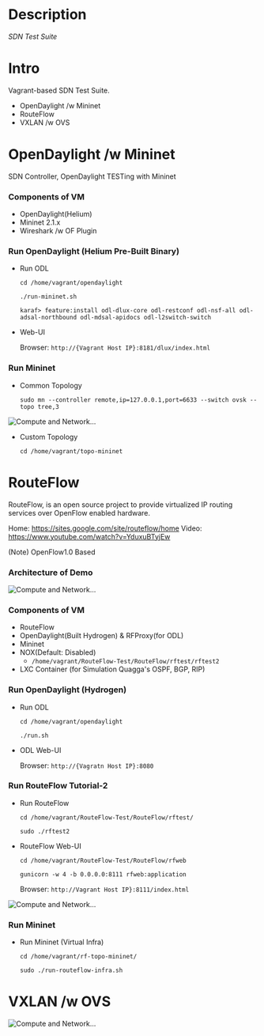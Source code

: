# Description

*SDN Test Suite*

# Intro

Vagrant-based SDN Test Suite.

 * OpenDaylight /w Mininet
 * RouteFlow
 * VXLAN /w OVS

# OpenDaylight /w Mininet

SDN Controller, OpenDaylight TESTing with Mininet

### Components of VM

 * OpenDaylight(Helium)
 * Mininet 2.1.x
 * Wireshark /w OF Plugin

### Run OpenDaylight (Helium Pre-Built Binary)

 * Run ODL

      `cd /home/vagrant/opendaylight`

      `./run-mininet.sh`

      `karaf> feature:install odl-dlux-core odl-restconf odl-nsf-all odl-adsal-northbound odl-mdsal-apidocs odl-l2switch-switch`

 * Web-UI

      Browser: `http://{Vagrant Host IP}:8181/dlux/index.html`

### Run Mininet

 * Common Topology

      `sudo mn --controller remote,ip=127.0.0.1,port=6633 --switch ovsk --topo tree,3`

![Compute and Network...](https://gitlab.com/call518/sdn-test/raw/master/README.md.files/tree.png)

 * Custom Topology

      `cd /home/vagrant/topo-mininet`

# RouteFlow

RouteFlow, is an open source project to provide virtualized IP routing services over OpenFlow enabled hardware.

Home: https://sites.google.com/site/routeflow/home
Video: https://www.youtube.com/watch?v=YduxuBTyjEw

(Note) OpenFlow1.0 Based

### Architecture of Demo

![Compute and Network...](https://gitlab.com/call518/sdn-test/raw/master/README.md.files/setup-4sw.png)

### Components of VM

 * RouteFlow
 * OpenDaylight(Built Hydrogen) & RFProxy(for ODL)
 * Mininet
 * NOX(Default: Disabled)
   * `/home/vagrant/RouteFlow-Test/RouteFlow/rftest/rftest2`
 * LXC Container (for Simulation Quagga's OSPF, BGP, RIP)

### Run OpenDaylight (Hydrogen)

 * Run ODL

      `cd /home/vagrant/opendaylight`

      `./run.sh`

 * ODL Web-UI

      Browser: `http://{Vagratn Host IP}:8080`

### Run RouteFlow Tutorial-2

  * Run RouteFlow

      `cd /home/vagrant/RouteFlow-Test/RouteFlow/rftest/`

      `sudo ./rftest2`

  * RouteFlow Web-UI

      `cd /home/vagrant/RouteFlow-Test/RouteFlow/rfweb`

      `gunicorn -w 4 -b 0.0.0.0:8111 rfweb:application`

      Browser: `http://Vagrant Host IP}:8111/index.html`

![Compute and Network...](https://gitlab.com/call518/sdn-test/raw/master/README.md.files/rf_web.png)

### Run Mininet

  * Run Mininet (Virtual Infra)

      `cd /home/vagrant/rf-topo-mininet/`

      `sudo ./run-routeflow-infra.sh`

# VXLAN /w OVS

![Compute and Network...](https://gitlab.com/call518/sdn-test/raw/master/README.md.files/sdh-test-vxlan-infra.png)
